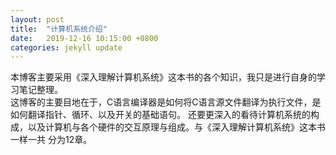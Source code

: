 ```yaml
---
layout: post
title:  "计算机系统介绍"
date:   2019-12-16 10:15:00 +0800
categories: jekyll update
---
```

<style type="text/css">
    .TOfC{
        margin: 1px;
        padding: 0;
        width: 20px;
        height: 20px;
        border: 1px solid transparent;
        outline: none; 
    }
</style>

<!-- <div style="z-index:999;display: block; position: fixed; margin-left: -20%; top: 150px;">
  <div class="content">
  <div style="display: flex;"><h4 style="margin-left:50px">目录</h4></div>
  <ol style="margin-top:3px;list-style:none" id="c1">
  <li>
  <button class="TOfC">+</button><a href="#a1">计算系统信息处理</a><br/>
  </li>
  <li>
  <button class="TOfC">+</button><a href="#a2">信息的处理与显示</a><br/>
  </li>
  <li>
  <button class="TOfC">+</button><a href="#a3">程序的底层显示</a><br/>
  </li>
  <li>
  <button class="TOfC">+</button><a href="#a4">CPU的体系结构</a><br/>
  </li>
  <li>
  <button class="TOfC">+</button><a href="#a4">优化程序性能</a><br/>
  </li>
  <li>
  <button class="TOfC">+</button><a href="#a4">存储器的层次结构</a><br/>
  </li>
  <li>
  <button class="TOfC">+</button><a href="#a1">链接</a><br/>
  </li>
  <li>
  <button class="TOfC">+</button><a href="#a2">异常控制流</a><br/>
  </li>
  <li>
  <button class="TOfC">+</button><a href="#a3">虚拟储存器</a><br/>
  </li>
  <li>
  <button class="TOfC">+</button><a href="#a4">系统I/O</a><br/>
  </li>
  <li>
  <button class="TOfC">+</button><a href="#a4">网路编程</a><br/>
  </li>
  <li>
  <button class="TOfC">+</button><a href="#a4">并发编程</a><br/>
  </li>
  </ol>
  </div>
</div> -->

<div id="tableOfContents" style="z-index:999;display: block; position: fixed; margin-left: -20%; top: 150px;">
</div>


本博客主要采用《深入理解计算机系统》这本书的各个知识，我只是进行自身的学习笔记整理。  
这博客的主要目地在于，C语言编译器是如何将C语言源文件翻译为执行文件，是如何翻译指针、循环、以及开关的基础语句。
还要更深入的看待计算机系统的构成，以及计算机与各个硬件的交互原理与组成。与《深入理解计算机系统》这本书一样一共
分为12章。

<script>
 document.getElementById("tableOfContents").innerHTML='<div class="content">'+
  '<div style="display: flex;"><h4 style="margin-left:50px">目录</h4></div>'+
  '<ol style="margin-top:3px;list-style:none" id="c1">'+
  '</ol></div></div>';
  var TofcName=["计算系统信息处理","信息的处理与显示","程序的底层显示","CPU的体系结构","优化程序性能","存储器的层次结构","链接","异常控制流","虚拟储存器","系统I/O","网路编程","并发编程"]
  var TofcLName=
  [["1","2","3"],
  ["","",""],
  ["","",""],
  ["","",""],
  ["","",""],
  ["","",""],
  ["","",""],
  ["","",""],
  ["","",""],
  ["","",""],
  ["","",""],
  ["","",""]]
  var TofcNum=""
  var TofcId="TofcId"
  for(var i=0;i<TofcName.length;i++){
      TofcId="TofcId"+i;
      Tofctext='<li>'+
        '<button id="'+TofcId+'" class="TOfC" onclick="buttonDisplay('+i+')">+</button><a href="#a1">'+TofcName[i]+'</a><br/>'+
        '<ol style="margin-top:3px;list-style:none" id="lc'+i+'"></ol>'+
        '</li>';
      TofcNum=TofcNum+Tofctext;
  }
  document.getElementById("c1").innerHTML=TofcNum;

    for(var i=0;i<TofcLName.length;i++){
      var TofcNum=""
      for(var j=0;j<TofcLName[i].length;j++){
      TofcLtext='<li>'+TofcLName[i][j]+'</li>';
      TofcNum=TofcNum+TofcLtext
      }
      cid="lc"+i
      document.getElementById(cid).innerHTML=TofcNum;
      document.getElementById(cid).style.display = "none";
  }

  function buttonDisplay(num){
        var id="TofcId"+num
        cid="lc"+num
        id=document.getElementById(id);
        cid=document.getElementById(cid);
        if(id.innerHTML=="+"){
          id.innerHTML="-";
          cid.style.display = "block";
          for(var i=0;i<TofcLName.length;i++){
            fid="TofcId"+i
            fcid="lc"+i
            fid=document.getElementById(fid);
            fcid=document.getElementById(fcid);
            if(i==num){
              continue;
            }
            fid.innerHTML="+";
            fcid.style.display = "none";
          }
        }
        else{
          id.innerHTML="+";
          cid.style.display = "none";
        }
        
      }
  
</script>